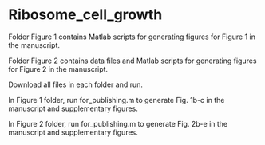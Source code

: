# Ribosome_cell_growth

Folder Figure 1 contains Matlab scripts for generating figures for Figure 1 in the manuscript.

Folder Figure 2 contains data files and Matlab scripts for generating figures for Figure 2 in the manuscript.

Download all files in each folder and run. 

In Figure 1 folder, run for_publishing.m to generate Fig. 1b-c in the manuscript and supplementary figures.

In Figure 2 folder, run for_publishing.m to generate Fig. 2b-e in the manuscript and supplementary figures.

 
 
